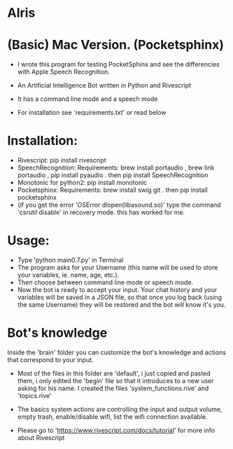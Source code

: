 # AIris
# (Basic) Mac Version. (Pocketsphinx) 
- I wrote this program for testing PocketSphinx and see the differencies with Apple Speech Recognition.

- An Artificial Intelligence Bot written in Python and Rivescript

- It has a command line mode and a speech mode

- For installation see 'requirements.txt' or read below

# Installation:
- Rivescript:
  pip install rivescript
- SpeechRecognition:
  Requirements: brew install portaudio , brew link portaudio , pip install pyaudio . then pip install SpeechRecognition
- Monotonic for python2:
  pip install monotonic
- Pocketsphinx:
  Requirements: brew install swig git . then pip install pocketsphinx
- (if you get the error 'OSError dlopen(libasound.so)' type the command 'csrutil disable' in recovery mode. this has worked for me.

# Usage:
- Type 'python main0.7.py' in Terminal
- The program asks for your Username (this name will be used to store your variables, ie. name, age, etc.).
- Then choose between command line mode or speech mode.
- Now the bot is ready to accept your input. Your chat history and your variables will be saved in a JSON file, so that once you log back (using the same Username) they will be restored and the bot will know it's you.

# Bot's knowledge
Inside the 'brain' folder you can customize the bot's knowledge and actions that correspond to your input.
- Most of the files in this folder are 'default', i just copied and pasted them, i only edited the 'begin' file so that it introduces to a new user asking for his name. I created the files 'system_functions.rive' and 'topics.rive'
- The basics system actions are controlling the input and output volume, empty trash, enable/disable wifi, list the wifi connection available.

- Please go to 'https://www.rivescript.com/docs/tutorial' for more info about Rivescript
